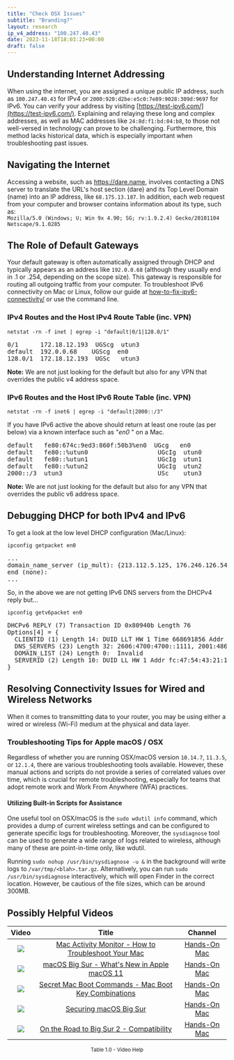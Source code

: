 ```yaml
---
title: "Check OSX Issues"
subtitle: "Branding?"
layout: research
ip_v4_address: "100.247.40.43"
date: 2023-11-18T18:03:23+00:00
draft: false
---
```


## Understanding Internet Addressing

When using the internet, you are assigned a unique public IP address, such as ```100.247.40.43``` for IPv4 or ```2000:920:d2be:e5c0:7e89:9028:309d:9697``` for IPv6. You can verify your address by visiting [https://test-ipv6.com/](https://test-ipv6.com/). Explaining and relaying these long and complex addresses, as well as MAC addresses like ```24:8d:f1:bd:04:b8```, to those not well-versed in technology can prove to be challenging. Furthermore, this method lacks historical data, which is especially important when troubleshooting past issues.
## Navigating the Internet

Accessing a website, such as https://dare.name, involves contacting a DNS server to translate the URL's host section (dare) and its Top Level Domain (name) into an IP address, like ```68.175.13.187```. In addition, each web request from your computer and browser contains information about its type, such as: <br>```Mozilla/5.0 (Windows; U; Win 9x 4.90; SG; rv:1.9.2.4) Gecko/20101104 Netscape/9.1.0285```
## The Role of Default Gateways

Your default gateway is often automatically assigned through DHCP and typically appears as an address like ```192.0.0.68``` (although they usually end in .1 or .254, depending on the scope size). This gateway is responsible for routing all outgoing traffic from your computer. To troubleshoot IPv6 connectivity on Mac or Linux, follow our guide at [how-to-fix-ipv6-connectivity/](/blog/how-to-fix-ipv6-connectivity/) or use the command line.
### IPv4 Routes and the Host IPv4 Route Table (inc. VPN)
```netstat -rn -f inet | egrep -i "default|0/1|128.0/1"```

<pre>
0/1      172.18.12.193  UGScg  utun3
default  192.0.0.68    UGScg  en0
128.0/1  172.18.12.193  UGSc   utun3</pre>

**Note:** We are not just looking for the default but also for any VPN that overrides the public v4 address space.

### IPv6 Routes and the Host IPv6 Route Table (inc. VPN)
```netstat -rn -f inet6 | egrep -i "default|2000::/3"```

If you have IPv6 active the above should return at least one route (as per below) via a known interface such as "_en0_ " on a Mac. 

<pre>
default   fe80:674c:9ed3:860f:50b3%en0  UGcg   en0
default   fe80::%utun0                   UGcIg  utun0
default   fe80::%utun1                   UGcIg  utun1
default   fe80::%utun2                   UGcIg  utun2
2000::/3  utun3                          USc    utun3</pre>

**Note:** We are not just looking for the default but also for any VPN that overrides the public v6 address space.
<br>

## Debugging DHCP for both IPv4 and IPv6

To get a look at the low level DHCP configuration (Mac/Linux): 

```ipconfig getpacket en0```

<pre>
...
domain_name_server (ip_mult): {213.112.5.125, 176.246.126.54}
end (none):
...</pre>

So, in the above we are not getting IPv6 DNS servers from the DHCPv4 reply but...

```ipconfig getv6packet en0```

<pre>
DHCPv6 REPLY (7) Transaction ID 0x80940b Length 76
Options[4] = {
  CLIENTID (1) Length 14: DUID LLT HW 1 Time 668691856 Addr 24:8d:f1:bd:04:b8
  DNS_SERVERS (23) Length 32: 2606:4700:4700::1111, 2001:4860:4860::8844
  DOMAIN_LIST (24) Length 0:  Invalid
  SERVERID (2) Length 10: DUID LL HW 1 Addr fc:47:54:43:21:18
}</pre>




## Resolving Connectivity Issues for Wired and Wireless Networks
When it comes to transmitting data to your router, you may be using either a wired or wireless (Wi-Fi) medium at the physical and data layer.
### Troubleshooting Tips for Apple macOS / OSX
Regardless of whether you are running OSX/macOS version ```10.14.7```, ```11.3.5```, or ```12.1.4```, there are various troubleshooting tools available. However, these manual actions and scripts do not provide a series of correlated values over time, which is crucial for remote troubleshooting, especially for teams that adopt remote work and Work From Anywhere (WFA) practices.
#### Utilizing Built-in Scripts for Assistance
One useful tool on OSX/macOS is the ```sudo wdutil info``` command, which provides a dump of current wireless settings and can be configured to generate specific logs for troubleshooting. Moreover, the ```sysdiagnose``` tool can be used to generate a wide range of logs related to wireless, although many of these are point-in-time only, like wdutil.

Running ```sudo nohup /usr/bin/sysdiagnose -u &``` in the background will write logs to ```/var/tmp/<blah>.tar.gz```. Alternatively, you can run ```sudo /usr/bin/sysdiagnose``` interactively, which will open Finder in the correct location. However, be cautious of the file sizes, which can be around 300MB.
## Possibly Helpful Videos

<link href="/plugins/lity/css/lity.min.css" rel="stylesheet">
<script src="/plugins/lity/js/lity.min.js"></script>
<div class="table1-start"></div>

|Video | Title | Channel |
| :---: | :---: | :---: |
|<a href="https://www.youtube.com/watch?v=TWzWd_DiaJ0" data-lity><img src="https://i.ytimg.com/vi/TWzWd_DiaJ0/default.jpg" class="img-fluid"></a>|<a href="https://www.youtube.com/watch?v=TWzWd_DiaJ0" data-lity>Mac Activity Monitor - How to Troubleshoot Your Mac</a>|<a target="_blank" href="https://www.youtube.com/channel/UCg43DP8MdHVcl4rFK_delBg" >Hands-On Mac</a>|
|<a href="https://www.youtube.com/watch?v=JMKi6o9kaZI" data-lity><img src="https://i.ytimg.com/vi/JMKi6o9kaZI/default.jpg" class="img-fluid"></a>|<a href="https://www.youtube.com/watch?v=JMKi6o9kaZI" data-lity>macOS Big Sur - What&#39;s New in Apple macOS 11</a>|<a target="_blank" href="https://www.youtube.com/channel/UCg43DP8MdHVcl4rFK_delBg" >Hands-On Mac</a>|
|<a href="https://www.youtube.com/watch?v=VwNYWAxHCgM" data-lity><img src="https://i.ytimg.com/vi/VwNYWAxHCgM/default.jpg" class="img-fluid"></a>|<a href="https://www.youtube.com/watch?v=VwNYWAxHCgM" data-lity>Secret Mac Boot Commands - Mac Boot Key Combinations</a>|<a target="_blank" href="https://www.youtube.com/channel/UCg43DP8MdHVcl4rFK_delBg" >Hands-On Mac</a>|
|<a href="https://www.youtube.com/watch?v=7KdhJimuhNw" data-lity><img src="https://i.ytimg.com/vi/7KdhJimuhNw/default.jpg" class="img-fluid"></a>|<a href="https://www.youtube.com/watch?v=7KdhJimuhNw" data-lity>Securing macOS Big Sur</a>|<a target="_blank" href="https://www.youtube.com/channel/UCg43DP8MdHVcl4rFK_delBg" >Hands-On Mac</a>|
|<a href="https://www.youtube.com/watch?v=HEbK-Tignuc" data-lity><img src="https://i.ytimg.com/vi/HEbK-Tignuc/default.jpg" class="img-fluid"></a>|<a href="https://www.youtube.com/watch?v=HEbK-Tignuc" data-lity>On the Road to Big Sur 2 - Compatibility</a>|<a target="_blank" href="https://www.youtube.com/channel/UCg43DP8MdHVcl4rFK_delBg" >Hands-On Mac</a>|

<center><small>Table 1.0 - Video Help</small></center>
 <br>
<div class="table1-end"></div>
<script type="text/javascript">
(function() {
    $('div.table1-start').nextUntil('div.table1-end', 'table').addClass('table thead-dark table-striped table-responsive rounded').attr('id', 't1');
    $('#t1').find('thead').addClass('thead-dark');
})();
</script>

